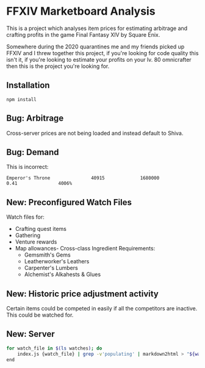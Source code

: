 # FFXIV Marketboard Analysis

This is a project which analyses item prices for estimating arbitrage and crafting profits in the game Final Fantasy XIV by Square Enix.

Somewhere during the 2020 quarantines me and my friends picked up FFXIV and I threw together this project, if you're looking for code quality this isn't it, if you're looking to estimate your profits on your lv. 80 omnicrafter then this is the project you're looking for.

## Installation

    npm install

## Bug: Arbitrage

Cross-server prices are not being loaded and instead default to Shiva.

## Bug: Demand

This is incorrect:

```Emperor's Throne               40915             1680000                0.41               4006%```

## New: Preconfigured Watch Files

Watch files for:

- Crafting quest items
- Gathering
- Venture rewards
- Map allowances- Cross-class Ingredient Requirements:
    - Gemsmith's Gems
    - Leatherworker's Leathers
    - Carpenter's Lumbers
    - Alchemist's Alkahests & Glues

## New: Historic price adjustment activity

Certain items could be competed in easily if all the competitors are inactive.
This could be watched for.

## New: Server

```bash
for watch_file in $(ls watches); do
    index.js {watch_file} | grep -v'populating' | markdown2html > "${watch_file}.html"
end
```
